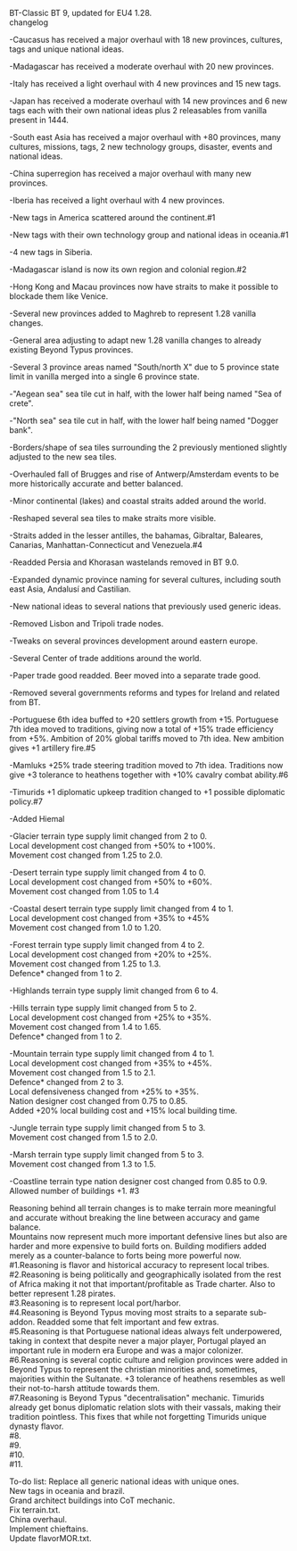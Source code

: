 BT-Classic
BT 9, updated for EU4 1.28.\
changelog

-Caucasus has received a major overhaul with 18 new provinces, cultures, tags and unique national ideas.

-Madagascar has received a moderate overhaul with 20 new provinces.

-Italy has received a light overhaul with 4 new provinces and 15 new tags.

-Japan has received a moderate overhaul with 14 new provinces and 6 new tags each with their own national ideas plus 2 releasables from vanilla present in 1444.

-South east Asia has received a major overhaul with +80 provinces, many cultures, missions, tags, 2 new technology groups, disaster, events and national ideas.

-China superregion has received a major overhaul with many new provinces.

-Iberia has received a light overhaul with 4 new provinces.

-New tags in America scattered around the continent.#1

-New tags with their own technology group and national ideas in oceania.#1

-4 new tags in Siberia.

-Madagascar island is now its own region and colonial region.#2

-Hong Kong and Macau provinces now have straits to make it possible to blockade them like Venice.

-Several new provinces added to Maghreb to represent 1.28 vanilla changes.

-General area adjusting to adapt new 1.28 vanilla changes to already existing Beyond Typus provinces.

-Several 3 province areas named "South/north X" due to 5 province state limit in vanilla merged into a single 6 province state.

-"Aegean sea" sea tile cut in half, with the lower half being named "Sea of crete".

-"North sea" sea tile cut in half, with the lower half being named "Dogger bank".

-Borders/shape of sea tiles surrounding the 2 previously mentioned slightly adjusted to the new sea tiles.

-Overhauled fall of Brugges and rise of Antwerp/Amsterdam events to be more historically accurate and better balanced.

-Minor continental (lakes) and coastal straits added around the world.

-Reshaped several sea tiles to make straits more visible.

-Straits added in the lesser antilles, the bahamas, Gibraltar, Baleares, Canarias, Manhattan-Connecticut and Venezuela.#4

-Readded Persia and Khorasan wastelands removed in BT 9.0.

-Expanded dynamic province naming for several cultures, including south east Asia, Andalusí and Castilian.

-New national ideas to several nations that previously used generic ideas.

-Removed Lisbon and Tripoli trade nodes.

-Tweaks on several provinces development around eastern europe.

-Several Center of trade additions around the world.

-Paper trade good readded. Beer moved into a separate trade good.

-Removed several governments reforms and types for Ireland and related from BT.

-Portuguese 6th idea buffed to +20 settlers growth from +15. Portuguese 7th idea moved to traditions, giving now a total of +15% trade efficiency from +5%. Ambition of 20% global tariffs moved to 7th idea. New ambition gives +1 artillery fire.#5

-Mamluks +25% trade steering tradition moved to 7th idea. Traditions now give +3 tolerance to heathens together with +10% cavalry combat ability.#6

-Timurids +1 diplomatic upkeep tradition changed to +1 possible diplomatic policy.#7

-Added Hiemal

-Glacier terrain type supply limit changed from 2 to 0.\
 Local development cost changed from +50% to +100%.\
 Movement cost changed from 1.25 to 2.0.

-Desert terrain type supply limit changed from 4 to 0.\
 Local development cost changed from +50% to +60%.\
 Movement cost changed from 1.05 to 1.4

-Coastal desert terrain type supply limit changed from 4 to 1.\
 Local development cost changed from +35% to +45%\
 Movement cost changed from 1.0 to 1.20.

-Forest terrain type supply limit changed from 4 to 2.\
 Local development cost changed from +20% to +25%.\
 Movement cost changed from 1.25 to 1.3.\
 Defence* changed from 1 to 2.

-Highlands terrain type supply limit changed from 6 to 4.

-Hills terrain type supply limit changed from 5 to 2.\
 Local development cost changed from +25% to +35%.\
 Movement cost changed from 1.4 to 1.65.\
 Defence* changed from 1 to 2.

-Mountain terrain type supply limit changed from 4 to 1. \
 Local development cost changed from +35% to +45%. \
 Movement cost changed from 1.5 to 2.1. \
 Defence* changed from 2 to 3. \
 Local defensiveness changed from +25% to +35%. \
 Nation designer cost changed from 0.75 to 0.85. \
 Added +20% local building cost and +15% local building time.

-Jungle terrain type supply limit changed from 5 to 3.\
 Movement cost changed from 1.5 to 2.0.

-Marsh terrain type supply limit changed from 5 to 3.\
 Movement cost changed from 1.3 to 1.5.

-Coastline terrain type nation designer cost changed from 0.85 to 0.9.\
 Allowed number of buildings +1. #3
 
 Reasoning behind all terrain changes is to make terrain more meaningful and accurate without breaking the line between accuracy and game balance.\
 Mountains now represent much more important defensive lines but also are harder and more expensive to build forts on. Building modifiers added merely as a counter-balance to forts being more powerful now.\
 #1.Reasoning is flavor and historical accuracy to represent local tribes.\
 #2.Reasoning is being politically and geographically isolated from the rest of Africa making it not that important/profitable as Trade charter. Also to better represent 1.28 pirates.\
 #3.Reasoning is to represent local port/harbor.\
 #4.Reasoning is Beyond Typus moving most straits to a separate sub-addon. Readded some that felt important and few extras.\
 #5.Reasoning is that Portuguese national ideas always felt underpowered, taking in context that despite never a major player, Portugal played an important rule in modern era Europe and was a major colonizer.\
 #6.Reasoning is several coptic culture and religion provinces were added in Beyond Typus to represent the christian minorities and, sometimes, majorities within the Sultanate. +3 tolerance of heathens resembles as well their not-to-harsh attitude towards them.\
 #7.Reasoning is Beyond Typus "decentralisation" mechanic. Timurids already get bonus diplomatic relation slots with their vassals, making their tradition pointless. This fixes that while not forgetting Timurids unique dynasty flavor.\
 #8.\
 #9.\
 #10.\
 #11.

 
To-do list:
 Replace all generic national ideas with unique ones.\
 New tags in oceania and brazil.\
 Grand architect buildings into CoT mechanic.\
 Fix terrain.txt.\
 China overhaul.\
 Implement chieftains.\
 Update flavorMOR.txt.
